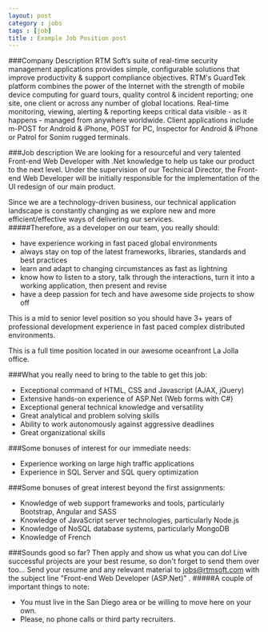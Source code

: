 ```yaml
---
layout: post
category : jobs
tags : [job]
title : Example Job Position post
---
```


###Company Description
RTM Soft’s suite of real-time security management applications provides simple, configurable solutions that improve productivity & support compliance objectives. RTM's GuardTek platform combines the power of the Internet with the strength of mobile device computing for guard tours, quality control & incident reporting; one site, one client or across any number of global locations. Real-time monitoring, viewing, alerting & reporting keeps critical data visible - as it happens - managed from anywhere worldwide. Client applications include m-POST for Android & iPhone, POST for PC, Inspector for Android & iPhone or Patrol for Sonim rugged terminals.

###Job description
We are looking for a resourceful and very talented Front-end Web Developer with .Net knowledge to help us take our product to the next level. Under the supervision of our Technical Director, the Front-end Web Developer will be initially responsible for the implementation of the UI redesign of our main product.

Since we are a technology-driven business, our technical application landscape is constantly changing as we explore new and more efficient/effective ways of delivering our services.  
#####Therefore, as a developer on our team, you really should:  
+ have experience working in fast paced global environments  
+ always stay on top of the latest frameworks, libraries, standards and best practices  
+ learn and adapt to changing circumstances as fast as lightning  
+ know how to listen to a story, talk through the interactions, turn it into a working application, then present and revise  
+ have a deep passion for tech and have awesome side projects to show off  
 
This is a mid to senior level position so you should have 3+ years of professional development experience in fast paced complex distributed environments.
 
This is a full time position located in our awesome oceanfront La Jolla office.

###What you really need to bring to the table to get this job:
+ Exceptional command of HTML, CSS and Javascript (AJAX, jQuery)
+ Extensive hands-on experience of ASP.Net (Web forms with C#) 
+ Exceptional general technical knowledge and versatility
+ Great analytical and problem solving skills
+ Ability to work autonomously against aggressive deadlines
+ Great organizational skills

###Some bonuses of interest for our immediate needs:
+ Experience working on large high traffic applications
+ Experience in SQL Server and SQL query optimization

###Some bonuses of great interest beyond the first assignments:
+ Knowledge of web support frameworks and tools, particularly Bootstrap, Angular and SASS
+ Knowledge of JavaScript server technologies, particularly Node.js
+ Knowledge of NoSQL database systems, particularly MongoDB
+ Knowledge of French

###Sounds good so far?
Then apply and show us what you can do! Live successful projects are your best resume, so don't forget to send them over too...
Send your resume and any relevant material to [jobs@rtmsoft.com](mailto:jobs@rtmsoft.com) with the subject line "Front-end Web Developer (ASP.Net)" .
#####A couple of important things to note:
- You must live in the San Diego area or be willing to move here on your own.
- Please, no phone calls or third party recruiters.
